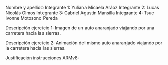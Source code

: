 Nombre y apellido 
Integrante 1: Yuliana Micaela Aráoz
Integrante 2: Lucas Nicolás Olmos
Integrante 3: Gabriel Agustín Mansilla
Integrante 4: Tsue Ivonne Motosono Pereda


Descripción ejercicio 1: Imagen de un auto anaranjado viajando por una carretera hacia las sierras.


Descripción ejercicio 2: Animación del mismo auto anaranjado viajando por la carretera hacia las sierras.


Justificación instrucciones ARMv8:
